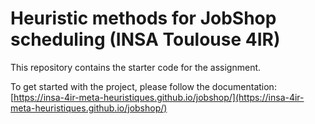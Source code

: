 # Heuristic methods for JobShop scheduling (INSA Toulouse 4IR)

This repository contains the starter code for the assignment.

To get started with the project, please follow the documentation: [https://insa-4ir-meta-heuristiques.github.io/jobshop/](https://insa-4ir-meta-heuristiques.github.io/jobshop/)
